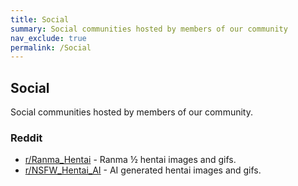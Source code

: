 ```yaml
---
title: Social
summary: Social communities hosted by members of our community
nav_exclude: true
permalink: /Social
---
```


## Social
Social communities hosted by members of our community.

### Reddit
- [r/Ranma_Hentai](https://www.reddit.com/r/Ranma_Hentai/) - Ranma ½ hentai images and gifs.
- [r/NSFW_Hentai_AI](https://www.reddit.com/r/NSFW_Hentai_AI/) - AI generated hentai images and gifs.